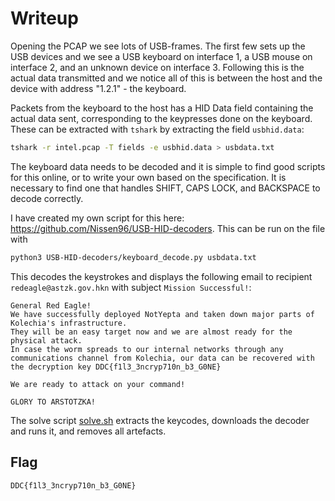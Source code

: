 # Writeup

Opening the PCAP we see lots of USB-frames. The first few sets up the USB devices and we see a USB keyboard on interface 1, a USB mouse on interface 2, and an unknown device on interface 3. Following this is the actual data transmitted and we notice all of this is between the host and the device with address "1.2.1" - the keyboard.

Packets from the keyboard to the host has a HID Data field containing the actual data sent, corresponding to the keypresses done on the keyboard.
These can be extracted with `tshark` by extracting the field `usbhid.data`:

```bash
tshark -r intel.pcap -T fields -e usbhid.data > usbdata.txt
```

The keyboard data needs to be decoded and it is simple to find good scripts for this online, or to write your own based on the specification.
It is necessary to find one that handles SHIFT, CAPS LOCK, and BACKSPACE to decode correctly.

I have created my own script for this here: https://github.com/Nissen96/USB-HID-decoders. This can be run on the file with

```bash
python3 USB-HID-decoders/keyboard_decode.py usbdata.txt
```

This decodes the keystrokes and displays the following email to recipient `redeagle@astzk.gov.hkn` with subject `Mission Successful!`:

```
General Red Eagle!
We have successfully deployed NotYepta and taken down major parts of Kolechia's infrastructure.
They will be an easy target now and we are almost ready for the physical attack.
In case the worm spreads to our internal networks through any communications channel from Kolechia, our data can be recovered with the decryption key DDC{f1l3_3ncryp710n_b3_G0NE}

We are ready to attack on your command!

GLORY TO ARSTOTZKA!
```

The solve script [solve.sh](solve.sh) extracts the keycodes, downloads the decoder and runs it, and removes all artefacts.


## Flag

`DDC{f1l3_3ncryp710n_b3_G0NE}`
